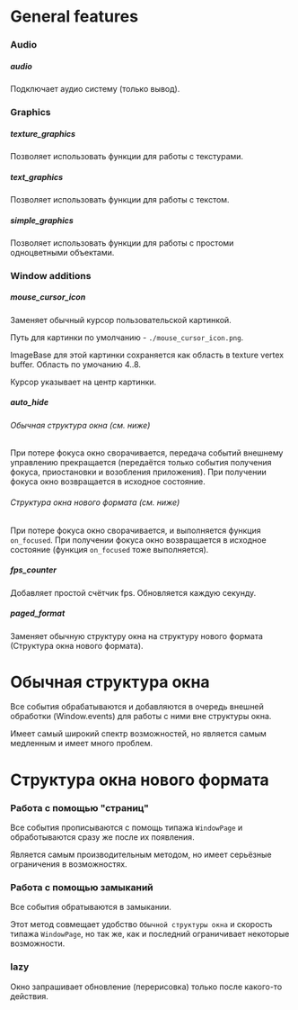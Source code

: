 # General features

### Audio

##### audio

Подключает аудио систему (только вывод).



### Graphics

##### texture_graphics

Позволяет использовать функции для работы с текстурами.

##### text_graphics

Позволяет использовать функции для работы с текстом.

##### simple_graphics

Позволяет использовать функции для работы с простоми одноцветными объектами.



### Window additions

##### mouse_cursor_icon

Заменяет обычный курсор пользовательской картинкой.

Путь для картинки по умолчанию - `./mouse_cursor_icon.png`.

ImageBase для этой картинки сохраняется как область в texture vertex buffer.
Область по умочанию 4..8.

Курсор указывает на центр картинки.

##### auto_hide

###### Обычная структура окна (см. ниже)

При потере фокуса окно сворачивается,
передача событий внешнему управлению прекращается
(передаётся только события получения фокуса, приостановки и возобления приложения).
При получении фокуса окно возвращается в исходное состояние.

###### Структура окна нового формата (см. ниже)

При потере фокуса окно сворачивается,
и выполняется функция `on_focused`.
При получении фокуса окно возвращается в исходное состояние
(функция `on_focused` тоже выполняется).

##### fps_counter

Добавляет простой счётчик fps. Обновляется каждую секунду.

##### paged_format

Заменяет обычную структуру окна на структуру нового формата (Структура окна нового формата).



# Обычная структура окна

Все события обрабатываются и добавляются в очередь внешней обработки (Window.events)
для работы с ними вне структуры окна.

Имеет самый широкий спектр возможностей, но является самым медленным и имеет много проблем.



# Структура окна нового формата

### Работа с помощью "страниц"

Все события прописываются с помощь типажа `WindowPage`
и обработываются сразу же после их появления.

Является самым производительным методом, но имеет серьёзные ограничения в возможностях.

### Работа с помощью замыканий

Все события обратываются в замыкании.

Этот метод совмещает удобство `Обычной структуры окна` и скорость типажа `WindowPage`, но так же, как и последний ограничивает некоторые возможности.

### lazy

Окно запрашивает обновление (перерисовка) только после какого-то действия.
